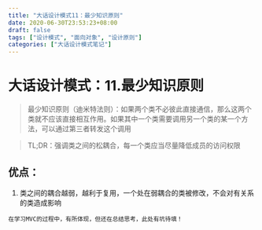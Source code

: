 ```yaml
---
title: "大话设计模式11：最少知识原则"
date: 2020-06-30T23:53:23+08:00
draft: false
tags: ["设计模式", "面向对象", "设计原则"]
categories: ["大话设计模式笔记"]
---
```


# 大话设计模式：11.最少知识原则

> 最少知识原则（迪米特法则）：如果两个类不必彼此直接通信，那么这两个类就不应该直接相互作用。如果其中一个类需要调用另一个类的某一个方法，可以通过第三者转发这个调用

> TL;DR：强调类之间的松耦合，每一个类应当尽量降低成员的访问权限

## 优点：

1. 类之间的耦合越弱，越利于复用，一个处在弱耦合的类被修改，不会对有关系的类造成影响

```
在学习MVC的过程中，有所体现，但还在总结思考，此处有坑待填！
```
